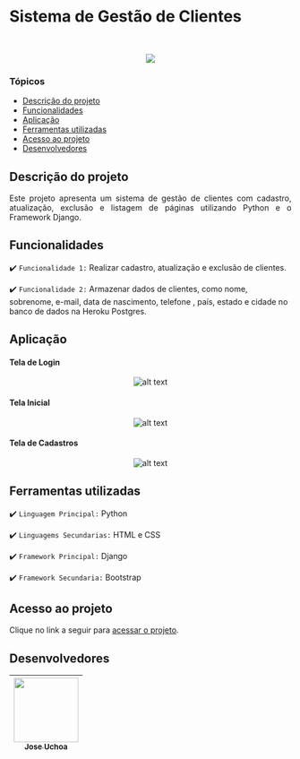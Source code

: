 # Sistema de Gestão de Clientes

<br>

<p align="center">
   <img src="http://img.shields.io/static/v1?label=STATUS&message=FINALIZADO&color=RED&style=for-the-badge"/>
</p>



### Tópicos 

- [Descrição do projeto](#descrição-do-projeto)
- [Funcionalidades](#funcionalidades)
- [Aplicação](#aplicação)
- [Ferramentas utilizadas](#ferramentas-utilizadas)
- [Acesso ao projeto](#acesso-ao-projeto)
- [Desenvolvedores](#desenvolvedores)

## Descrição do projeto 

<p align="justify">
 Este projeto apresenta um sistema de gestão de clientes com cadastro, atualização, exclusão e listagem de páginas utilizando Python e o Framework Django.</p>




## Funcionalidades

:heavy_check_mark: `Funcionalidade 1:` Realizar cadastro, atualização e exclusão de clientes.

:heavy_check_mark: `Funcionalidade 2:` Armazenar dados de clientes, como nome, sobrenome, e-mail, data de nascimento, telefone , país, estado e cidade no banco de dados na Heroku Postgres.



## Aplicação



<div align="center">
<h4 align="left">Tela de Login</h4>

![alt text](https://user-images.githubusercontent.com/74518126/160219983-ef35fe4b-aab9-49e4-861b-dfe8e5eb3c3b.png)



<h4 align="left">Tela Inicial</h4>

![alt text](https://user-images.githubusercontent.com/74518126/160219809-6b8716d6-dc87-4d13-88cb-81023c250647.png)



<h4 align="left">Tela de Cadastros</h4>

![alt text](https://user-images.githubusercontent.com/74518126/160220006-e92d23f6-0fb8-472b-aa64-6497bd7b8559.png)

</div>

###

## Ferramentas utilizadas

 :heavy_check_mark: `Linguagem Principal:` Python

 :heavy_check_mark: `Linguagems Secundarias:` HTML e CSS

:heavy_check_mark: `Framework Principal:` Django

:heavy_check_mark: `Framework Secundaria:` Bootstrap

###

## Acesso ao projeto

Clique no link a seguir para <a href="https://customerss.herokuapp.com/" target="_blank">acessar o projeto</a>.



## Desenvolvedores

| [<img src="https://avatars.githubusercontent.com/jose-uchoa" width=115><br><sub>Jose Uchoa</sub>](https://github.com/jose-uchoa) |
| :----------------------------------------------------------: |

